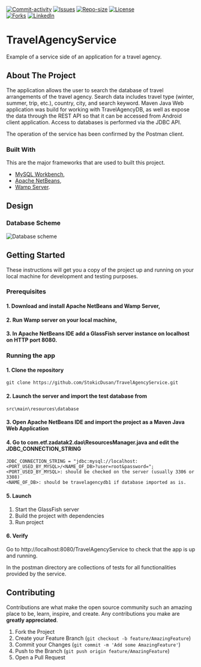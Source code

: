 [![Commit-activity][commit-activity-shield]][commit-activity-url]
[![Issues][issues-shield]][issues-url]
[![Repo-size][repo-size-shield]][repo-size-url]
[![License][license-shield]][license-url]  
[![Forks][forks-shield]][forks-url]
[![LinkedIn][linkedin-shield]][linkedin-url]

# TravelAgencyService
Example of a service side of an application for a travel agency.

<!-- ABOUT THE PROJECT -->
## About The Project

The application allows the user to search the database of travel arrangements of the travel agency. Search data includes travel type (winter, summer, trip, etc.), country, city, and search keyword.
Maven Java Web application was build for working with TravelAgencyDB, as well as expose the data through the REST API so that it can be accessed from Android client application.
Access to databases is performed via the JDBC API.

The operation of the service has been confirmed by the Postman client. 

### Built With

This are the major frameworks that are used to built this project.
* [MySQL Workbench](https://dev.mysql.com/downloads/workbench/apa),
* [Apache NetBeans](https://netbeans.apache.org/),
* [Wamp Server](https://www.wampserver.com/en/).

<!-- DESIGN -->
## Design

### Database Scheme

![Database scheme][database-screenshot]

<!-- GETTING STARTED -->
## Getting Started

These instructions will get you a copy of the project up and running on your local machine for development and testing purposes.

### Prerequisites

#### 1. Download and install Apache NetBeans and Wamp Server,

#### 2. Run Wamp server on your local machine,

#### 3. In Apache NetBeans IDE add a GlassFish server instance on localhost on HTTP port 8080.

### Running the app

#### 1. Clone the repository

```
git clone https://github.com/StokicDusan/TravelAgencyService.git
```

#### 2. Launch the server and import the test database from
```
src\main\resources\database
```
#### 3. Open Apache NetBeans IDE and import the project as a Maven Java Web Application

#### 4. Go to com.etf.zadatak2.dao\ResourcesManager.java and edit the JDBC_CONNECTION_STRING
```
JDBC_CONNECTION_STRING = "jdbc:mysql://localhost:<PORT_USED_BY_MYSQL>/<NAME_OF_DB>?user=root&password=";
<PORT_USED_BY_MYSQL>: should be checked on the server (usually 3306 or 3308)
<NAME_OF_DB>: should be travelagencydb1 if database imported as is. 
```
#### 5. Launch
1. Start the GlassFish server
2. Build the project with dependencies
3. Run project

#### 6. Verify

Go to http://localhost:8080/TravelAgencyService to check that the app is up and running.

In the postman directory are collections of tests for all functionalities provided by the service.

<!-- CONTRIBUTING -->
## Contributing

Contributions are what make the open source community such an amazing place to be, learn, inspire, and create. Any contributions you make are **greatly appreciated**.

1. Fork the Project
2. Create your Feature Branch (`git checkout -b feature/AmazingFeature`)
3. Commit your Changes (`git commit -m 'Add some AmazingFeature'`)
4. Push to the Branch (`git push origin feature/AmazingFeature`)
5. Open a Pull Request

<!-- MARKDOWN LINKS & IMAGES -->
[contributors-shield]: https://img.shields.io/github/contributors/StokicDusan/TravelAgencyService
[contributors-url]: https://github.com/StokicDusan/TravelAgencyService/graphs/contributors
[forks-shield]: https://img.shields.io/github/forks/StokicDusan/TravelAgencyService?style=social
[forks-url]: https://github.com/StokicDusan/TravelAgencyService/network/members
[issues-shield]: https://img.shields.io/github/issues/StokicDusan/TravelAgencyService
[issues-url]: https://github.com/StokicDusan/TravelAgencyService/issues
[commit-activity-shield]: https://img.shields.io/github/last-commit/StokicDusan/TravelAgencyService
[commit-activity-url]: https://github.com/StokicDusan/TravelAgencyService/graphs/commit-activity
[license-url]: https://github.com/StokicDusan/TravelAgencyService/blob/master/LICENSE
[license-shield]: https://img.shields.io/github/license/StokicDusan/TravelAgencyService
[repo-size-shield]: https://img.shields.io/github/repo-size/StokicDusan/TravelAgencyService
[repo-size-url]: https://img.shields.io/github/repo-size/StokicDusan/TravelAgencyService
[linkedin-shield]: https://img.shields.io/badge/LinkedIn-0077B5?style=plastice&logo=linkedin&logoColor=white
[linkedin-url]: https://linkedin.com/in/stokicdusan
[database-screenshot]: src/main/resources/database/database.png
[localhost-url]: http://localhost:8080/TravelAgencyService

